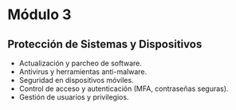 # Módulo 3 
## Protección de Sistemas y Dispositivos 
- Actualización y parcheo de software. 
- Antivirus y herramientas anti-malware. 
- Seguridad en dispositivos móviles. 
- Control de acceso y autenticación (MFA, contraseñas seguras). 
- Gestión de usuarios y privilegios. 